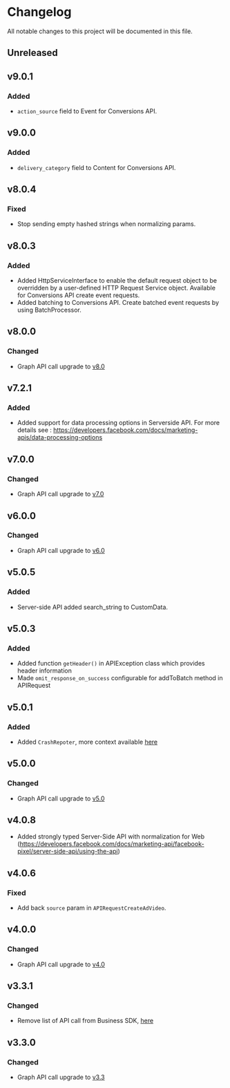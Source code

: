 # Changelog

All notable changes to this project will be documented in this file.


## Unreleased

## v9.0.1


### Added
- `action_source` field to Event for Conversions API.

## v9.0.0


### Added
- `delivery_category` field to Content for Conversions API.

## v8.0.4

### Fixed
- Stop sending empty hashed strings when normalizing params.

## v8.0.3

### Added
- Added HttpServiceInterface to enable the default request object to be overridden by a user-defined HTTP Request Service object. Available for Conversions API create event requests.
- Added batching to Conversions API. Create batched event requests by using BatchProcessor.

## v8.0.0
### Changed
- Graph API call upgrade to [v8.0](https://developers.facebook.com/docs/graph-api/changelog/version8.0)

## v7.2.1
### Added
- Added support for data processing options in Serverside API. For more details see : https://developers.facebook.com/docs/marketing-apis/data-processing-options

## v7.0.0
### Changed
- Graph API call upgrade to [v7.0](https://developers.facebook.com/docs/graph-api/changelog/version7.0)

## v6.0.0
### Changed
  - Graph API call upgrade to [v6.0](https://developers.facebook.com/docs/graph-api/changelog/version6.0)

## v5.0.5
### Added
  - Server-side API added search_string to CustomData.

## v5.0.3
### Added
  - Added function `getHeader()` in APIException class which provides header information
  - Made `omit_response_on_success` configurable for addToBatch method in APIRequest

## v5.0.1
### Added
  - Added `CrashRepoter`, more context available [here](https://developers.facebook.com/docs/business-sdk/guides/crash-reports)

## v5.0.0
### Changed
- Graph API call upgrade to [v5.0](https://developers.facebook.com/docs/graph-api/changelog/version5.0)

## v4.0.8

 - Added strongly typed Server-Side API with normalization for Web (https://developers.facebook.com/docs/marketing-api/facebook-pixel/server-side-api/using-the-api)

## v4.0.6

### Fixed
 - Add back `source` param in `APIRequestCreateAdVideo`.

## v4.0.0
### Changed
- Graph API call upgrade to [v4.0](https://developers.facebook.com/docs/graph-api/changelog/version4.0)

## v3.3.1
### Changed
- Remove list of API call from Business SDK,   [here](https://developers.facebook.com/docs/graph-api/changelog/4-30-2019-endpoint-deprecations)

## v3.3.0
### Changed
- Graph API call upgrade to [v3.3](https://developers.facebook.com/docs/graph-api/changelog/version3.3)




